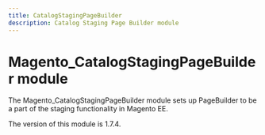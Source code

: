```yaml
---
title: CatalogStagingPageBuilder
description: Catalog Staging Page Builder module
---
```


# Magento_CatalogStagingPageBuilder module

The Magento_CatalogStagingPageBuilder module sets up PageBuilder to be a part of the staging functionality in Magento EE.

<InlineAlert slots="text" />
The version of this module is 1.7.4.
